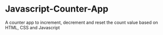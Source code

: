 # Javascript-Counter-App
A counter app to increment, decrement and reset the count value based on HTML, CSS and Javascript
